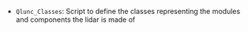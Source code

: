- `Qlunc_Classes`: Script to define the classes representing the modules and components the lidar is made of
